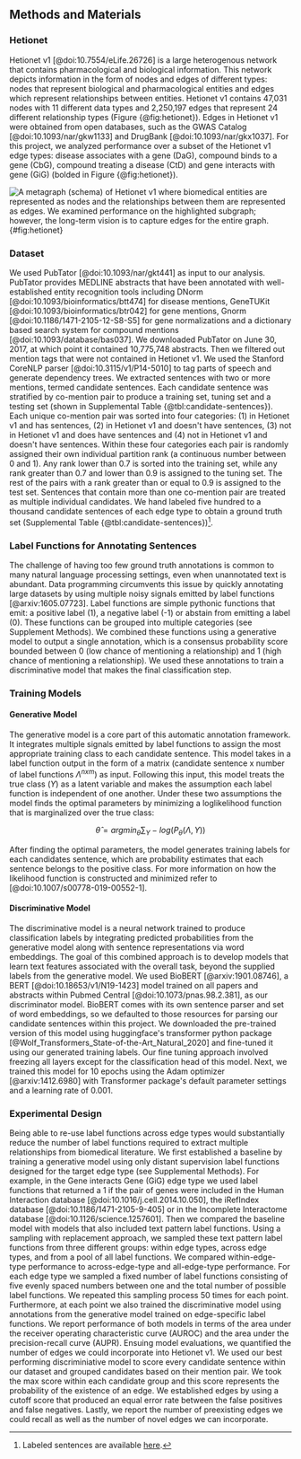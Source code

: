 <style> 
span.gene_color { color:#02b3e4 } 
span.disease_color { color:#875442 } 
span.compound_color { color:#e91e63 }
 </style> 

## Methods and Materials

### Hetionet

Hetionet v1 [@doi:10.7554/eLife.26726] is a large heterogenous network that contains pharmacological and biological information.
This network depicts information in the form of nodes and edges of different types: nodes that represent biological and pharmacological entities and edges which represent relationships between entities. 
Hetionet v1 contains 47,031 nodes with 11 different data types and 2,250,197 edges that represent 24 different relationship types (Figure {@fig:hetionet}).
Edges in Hetionet v1 were obtained from open databases, such as the GWAS Catalog [@doi:10.1093/nar/gkw1133] and DrugBank [@doi:10.1093/nar/gkx1037].
For this project, we analyzed performance over a subset of the Hetionet v1 edge types: disease associates with a gene (DaG), compound binds to a gene (CbG), compound treating a disease (CtD) and gene interacts with gene (GiG) (bolded in Figure {@fig:hetionet}).

![
A metagraph (schema) of Hetionet v1 where biomedical entities are represented as nodes and the relationships between them are represented as edges.
We examined performance on the highlighted subgraph; however, the long-term vision is to capture edges for the entire graph.
](images/figures/hetionet/metagraph_highlighted_edges.png){#fig:hetionet}

### Dataset

We used PubTator [@doi:10.1093/nar/gkt441] as input to our analysis.
PubTator provides MEDLINE abstracts that have been annotated with well-established entity recognition tools including DNorm [@doi:10.1093/bioinformatics/btt474] for disease mentions, GeneTUKit [@doi:10.1093/bioinformatics/btr042] for gene mentions, Gnorm [@doi:10.1186/1471-2105-12-S8-S5] for gene normalizations and a dictionary based search system for compound mentions [@doi:10.1093/database/bas037].
We downloaded PubTator on June 30, 2017, at which point it contained 10,775,748 abstracts. 
Then we filtered out mention tags that were not contained in Hetionet v1.
We used the Stanford CoreNLP parser [@doi:10.3115/v1/P14-5010] to tag parts of speech and generate dependency trees.
We extracted sentences with two or more mentions, termed candidate sentences.
Each candidate sentence was stratified by co-mention pair to produce a training set, tuning set and a testing set (shown in Supplemental Table {@tbl:candidate-sentences}).
Each unique co-mention pair was sorted into four categories: (1) in Hetionet v1 and has sentences, (2) in Hetionet v1 and doesn't have sentences, (3) not in Hetionet v1 and does have sentences and (4) not in Hetionet v1 and doesn't have sentences.
Within these four categories each pair is randomly assigned their own individual partition rank (a continuous number between 0 and 1).
Any rank lower than 0.7 is sorted into the training set, while any rank greater than 0.7 and lower than 0.9 is assigned to the tuning set.
The rest of the pairs with a rank greater than or equal to 0.9 is assigned to the test set.
Sentences that contain more than one co-mention pair are treated as multiple individual candidates.
We hand labeled five hundred to a thousand candidate sentences of each edge type to obtain a ground truth set (Supplemental Table {@tbl:candidate-sentences})[^1].

[^1]: Labeled sentences are available [here](https://github.com/greenelab/text_mined_hetnet_manuscript/tree/master/supplementary_materials/annotated_sentences).

### Label Functions for Annotating Sentences

The challenge of having too few ground truth annotations is common to many natural language processing settings, even when unannotated text is abundant.
Data programming circumvents this issue by quickly annotating large datasets by using multiple noisy signals emitted by label functions [@arxiv:1605.07723].
Label functions are simple pythonic functions that emit: a positive label (1), a negative label (-1) or abstain from emitting a label (0).
These functions can be grouped into multiple categories (see Supplement Methods).
We combined these functions using a generative model to output a single annotation, which is a consensus probability score bounded between 0 (low chance of mentioning a relationship) and 1 (high chance of mentioning a relationship).
We used these annotations to train a discriminative model that makes the final classification step.

### Training Models

#### Generative Model

The generative model is a core part of this automatic annotation framework.
It integrates multiple signals emitted by label functions to assign the most appropriate training class to each candidate sentence.
This model takes in a label function output in the form of a matrix (candidate sentence x number of label functions $\Lambda^{nxm}$) as input.
Following this input, this model treats the true class ($Y$) as a latent variable and makes the assumption each label function is independent of one another.
Under these two assumptions the model finds the optimal parameters by minimizing a loglikelihood function that is marginalized over the true class:

$$
\hat{\theta} = argmin_{\theta}\sum_{Y}-log(P_{\theta}(\Lambda, Y)) 
$$

After finding the optimal parameters, the model generates training labels for each candidates sentence, which are probability estimates that each sentence belongs to the positive class. 
For more information on how the likelihood function is constructed and minimized refer to [@doi:10.1007/s00778-019-00552-1]. 

#### Discriminative Model

The discriminative model is a neural network trained to produce classification labels by integrating predicted probabilities from the generative model along with sentence representations via word embeddings.
The goal of this combined approach is to develop models that learn text features associated with the overall task, beyond the supplied labels from the generative model.
We used BioBERT [@arxiv:1901.08746], a BERT [@doi:10.18653/v1/N19-1423] model trained on all papers and abstracts within Pubmed Central [@doi:10.1073/pnas.98.2.381], as our discriminator model.
BioBERT comes with its own sentence parser and set of word embeddings, so we defaulted to those resources for parsing our candidate sentences within this project.
We downloaded the pre-trained version of this model using huggingface's transformer python package [@Wolf_Transformers_State-of-the-Art_Natural_2020] and fine-tuned it using our generated training labels.
Our fine tuning approach involved freezing all layers except for the classification head of this model.
Next, we trained this model for 10 epochs using the Adam optimizer [@arxiv:1412.6980] with Transformer package's default parameter settings and a learning rate of 0.001.

### Experimental Design

Being able to re-use label functions across edge types would substantially reduce the number of label functions required to extract multiple relationships from biomedical literature.
We first established a baseline by training a generative model using only distant supervision label functions designed for the target edge type (see Supplemental Methods).
For example, in the Gene interacts Gene (GiG) edge type we used label functions that returned a 1 if the pair of genes were included in the Human Interaction database [@doi:10.1016/j.cell.2014.10.050], the iRefIndex database [@doi:10.1186/1471-2105-9-405] or in the Incomplete Interactome database [@doi:10.1126/science.1257601].
Then we compared the baseline model with models that also included text pattern label functions.
Using a sampling with replacement approach, we sampled these text pattern label functions from three different groups: within edge types, across edge types, and from a pool of all label functions.
We compared within-edge-type performance to across-edge-type and all-edge-type performance.
For each edge type we sampled a fixed number of label functions consisting of five evenly spaced numbers between one and the total number of possible label functions.
We repeated this sampling process 50 times for each point.
Furthermore, at each point we also trained the discriminative model using annotations from the generative model trained on edge-specific label functions.
We report performance of both models in terms of the area under the receiver operating characteristic curve (AUROC) and the area under the precision-recall curve (AUPR).
Ensuing model evaluations, we quantified the number of edges we could incorporate into Hetionet v1.
We used our best performing discriminiative model to score every candidate sentence within our dataset and grouped candidates based on their mention pair. 
We took the max score within each candidate group and this score represents the probability of the existence of an edge. 
We established edges by using a cutoff score that produced an equal error rate between the false positives and false negatives.
Lastly, we report the number of preexisting edges we could recall as well as the number of novel edges we can incorporate.
